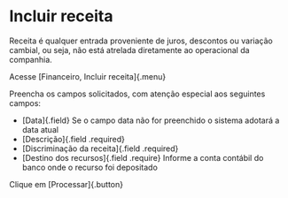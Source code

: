 # Incluir receita

Receita é qualquer entrada proveniente de juros, descontos ou variação cambial, ou seja, não está atrelada diretamente ao operacional da companhia.

Acesse [Financeiro, Incluir receita]{.menu}

Preencha os campos solicitados, com atenção especial aos seguintes campos:

* [Data]{.field} Se o campo data não for preenchido o sistema adotará a data atual
* [Descrição]{.field .required}
* [Discriminação da receita]{.field .required}
* [Destino dos recursos]{.field .require} Informe a conta contábil do banco onde o recurso foi depositado

Clique em [Processar]{.button}
